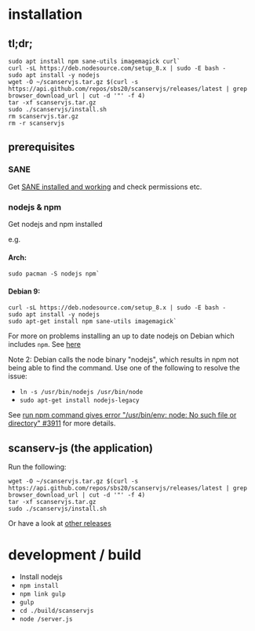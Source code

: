 # installation

## tl;dr;
```
sudo apt install npm sane-utils imagemagick curl`
curl -sL https://deb.nodesource.com/setup_8.x | sudo -E bash -
sudo apt install -y nodejs
wget -O ~/scanservjs.tar.gz $(curl -s https://api.github.com/repos/sbs20/scanservjs/releases/latest | grep browser_download_url | cut -d '"' -f 4)
tar -xf scanservjs.tar.gz
sudo ./scanservjs/install.sh
rm scanservjs.tar.gz
rm -r scanservjs
```

## prerequisites
### SANE
Get [SANE installed and working](https://github.com/sbs20/scanserv/blob/master/install-sane.md) and 
check permissions etc.

### nodejs & npm
Get nodejs and npm installed

e.g.
#### Arch:
```
sudo pacman -S nodejs npm`
```
#### Debian 9:
```
curl -sL https://deb.nodesource.com/setup_8.x | sudo -E bash -
sudo apt install -y nodejs
sudo apt-get install npm sane-utils imagemagick`
```

For more on problems installing an up to date nodejs on Debian which includes
`npm`. See [here](https://nodejs.org/en/download/package-manager/#debian-and-ubuntu-based-linux-distributions)

Note 2: Debian calls the node binary "nodejs", which results in npm not being able to find the command.
Use one of the following to resolve the issue:
 * `ln -s /usr/bin/nodejs /usr/bin/node`
 * `sudo apt-get install nodejs-legacy`
 
See [run npm command gives error "/usr/bin/env: node: No such file or directory" #3911](https://github.com/nodejs/node-v0.x-archive/issues/3911#issuecomment-8956154) for more details.

## scanserv-js (the application)
Run the following:

```
wget -O ~/scanservjs.tar.gz $(curl -s https://api.github.com/repos/sbs20/scanservjs/releases/latest | grep browser_download_url | cut -d '"' -f 4)
tar -xf scanservjs.tar.gz
sudo ./scanservjs/install.sh
```

Or have a look at [other releases](https://github.com/sbs20/scanservjs/releases)

# development / build

  * Install nodejs
  * `npm install`
  * `npm link gulp`
  * `gulp`
  * `cd ./build/scanservjs`
  * `node /server.js`
